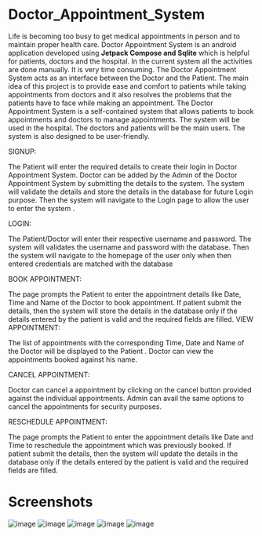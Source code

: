 # Doctor_Appointment_System
Life is becoming too busy to get medical appointments in person and to maintain proper health
care. Doctor Appointment System is an android application developed using **Jetpack Compose and Sqlite** which is helpful for patients, doctors
and the hospital. In the current system all the activities are done manually. It is very time
consuming. The Doctor Appointment System acts as an interface between the Doctor and the
Patient. The main idea of this project is to provide ease and comfort to patients while taking
appointments from doctors and it also resolves the problems that the patients have to face while
making an appointment. The Doctor Appointment System is a self-contained system that allows
patients to book appointments and doctors to manage appointments. The system will be used in the
hospital. The doctors and patients will be the main users. The system is also designed to be
user-friendly.

SIGNUP:

The Patient will enter the required details to create their login in Doctor Appointment System.
Doctor can be added by the Admin of the Doctor Appointment System by submitting the details to
the system. The system will validate the details and store the details in the database for future Login
purpose. Then the system will navigate to the Login page to allow the user to enter the system .

LOGIN:

The Patient/Doctor will enter their respective username and password. The system will validates the
username and password with the database. Then the system will navigate to the homepage of the
user only when then entered credentials are matched with the database

BOOK APPOINTMENT:

The page prompts the Patient to enter the appointment details like Date, Time and Name of the Doctor to book
appointment. If patient submit the details, then the system will store the details in the database only if the
details entered by the patient is valid and the required fields are filled. VIEW APPOINTMENT:

The list of appointments with the corresponding Time, Date and Name of the Doctor will be displayed to the
Patient . Doctor can view the appointments booked against his name.

CANCEL APPOINTMENT:

Doctor can cancel a appointment by clicking on the cancel button provided against the individual appointments.
Admin can avail the same options to cancel the appointments for security purposes.

RESCHEDULE APPOINTMENT:

The page prompts the Patient to enter the appointment details like Date and Time to reschedule the appointment
which was previously booked. If patient submit the details, then the system will update the details in the
database only if the details entered by the patient is valid and the required fields are filled.

# Screenshots

![image](https://github.com/Harsha-R-2020/Doctor_Appointment_System/assets/74779796/e3dbfc02-e172-47f4-90ea-ba4a537ce51f)
![image](https://github.com/Harsha-R-2020/Doctor_Appointment_System/assets/74779796/95410ab0-0cf6-4f37-90e4-4a3a92cb4a2c)
![image](https://github.com/Harsha-R-2020/Doctor_Appointment_System/assets/74779796/ebfd4f0d-c0f6-4ef1-b5b2-41c1df5c2588)
![image](https://github.com/Harsha-R-2020/Doctor_Appointment_System/assets/74779796/1ef8752b-df03-49b9-9e4b-2aa276eb154b)
![image](https://github.com/Harsha-R-2020/Doctor_Appointment_System/assets/74779796/40a4b378-70ef-4511-8e38-a9d8755cc7a1)

